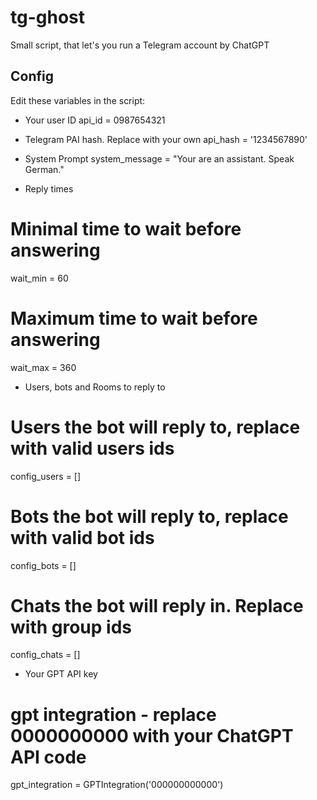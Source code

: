 # tg-ghost
Small script, that let's you run a Telegram account by ChatGPT

## Config


Edit these variables in the script:

- Your user ID
api_id = 0987654321

- Telegram PAI hash. Replace with your own
api_hash = '1234567890'

- System Prompt
system_message = "Your are an assistant. Speak German."

- Reply times
# Minimal time to wait before answering
wait_min = 60
# Maximum time to wait before answering
wait_max = 360

- Users, bots and Rooms to reply to
# Users the bot will reply to, replace with valid users ids
config_users = []
# Bots the bot will reply to, replace with valid bot ids
config_bots = []
# Chats the bot will reply in. Replace with group ids
config_chats = []

- Your GPT API key
# gpt integration - replace 0000000000 with your ChatGPT API code
gpt_integration = GPTIntegration('000000000000')
